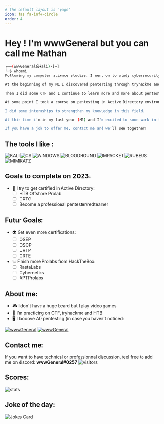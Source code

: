 ```yaml
---
# the default layout is 'page'
icon: fas fa-info-circle
order: 4
---
```

# **Hey ! I'm wwwGeneral but you can call me Nathan**


```bash
┌──(wwwGeneral㉿kali)-[~]
└─$ whoami
Following my computer science studies, I went on to study cybersecurity at an engineering school.

At the beginning of my M1 I discovered pentesting through tryhackme and I loved it.

Then I did some CTF and I continue to learn more and more about pentesting.

At some point I took a course on pentesting in Active Directory environment and since that day I'm in love with AD pentesting.

I did some internships to strengthen my knowledge in this field.

At this time i'm in my last year (M2) and I'm excited to soon work in the offensive security world.

If you have a job to offer me, contact me and we'll see together! 
```

## The tools I like :
![KALI](https://img.shields.io/badge/Kali_Linux-557C94?logo=kali-linux&logoColor=white)
![CS](https://img.shields.io/badge/Cobalt%20Strike-A81D33)
![WINDOWS](https://img.shields.io/badge/Active%20Directory-0078D6?logo=windows&logoColor=white)
![BLOODHOUND](https://img.shields.io/badge/BloodHound-0078D4)
![IMPACKET](https://img.shields.io/badge/Impacket-5C2D91)
![RUBEUS](https://img.shields.io/badge/Rubeus-00979D)
![MIMIKATZ](https://img.shields.io/badge/Mimikatz-90E59A.svg)


## Goals to complete on 2023:
- 👾 I try to get certified in Active Directory:
    - [ ] HTB Offshore Prolab
    - [ ] CRTO
    - [ ] Become a professional pentester/redteamer
  
## Futur Goals: 
- 👽 Get even more certifications:
    - [ ] OSEP
    - [ ] OSCP
    - [ ] CRTP
    - [ ] CRTE
   
- 💥 Finish more Prolabs from HackTheBox:
    - [ ] RastaLabs
    - [ ] Cybernetics
    - [ ] APTProlabs
    
## About me:
 - 🎮 I don't have a huge beard but I play video games
 - 🎌 I'm practicing on CTF, tryhackme and HTB
 - 🖥 I loooove AD pentesting (in case you haven't noticed)
 
 [![wwwGeneral](https://www.hackthebox.eu/badge/image/799064)](https://app.hackthebox.com/profile/799064)
 [![wwwGeneral](https://tryhackme-badges.s3.amazonaws.com/wwwGeneral.png)](https://tryhackme.com/p/wwwGeneral)


## Contact me:
If you want to have technical or professionnal discussion, feel free to add me on discord: **wwwGeneral#0257**
![visitors](https://visitor-badge.glitch.me/badge?page_id=wwwGeneral.visitor-badge)

## Scores:
![stats](https://github-readme-stats.vercel.app/api?username=wwwGeneral)

## Joke of the day:
![Jokes Card](https://readme-jokes.vercel.app/api)
<!---
wwwGeneral/wwwGeneral is a ✨ special ✨ repository because its `README.md` (this file) appears on your GitHub profile.
You can click the Preview link to take a look at your changes.
--->